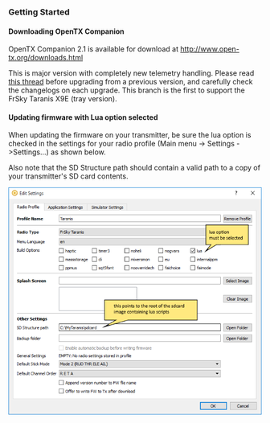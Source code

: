 
### Getting Started


#### Downloading OpenTX Companion

OpenTX Companion 2.1 is available for download at http://www.open-tx.org/downloads.html

This is major version with completely new telemetry handling. Please read [this thread](http://www.openrcforums.com/forum/viewtopic.php?f=45&t=7239) before upgrading from a previous version, and carefully check the changelogs on each upgrade. This branch is the first to support the FrSky Taranis X9E (tray version).


#### Updating firmware with Lua option selected

When updating the firmware on your transmitter, be sure the lua option is checked in the settings for your radio profile (Main menu -> Settings ->Settings...) as shown below.

Also note that the SD Structure path should contain a valid path to a copy of your transmitter's SD card contents.

![Edit Settings dialog from OpenTX Companion](companion-settings.png)